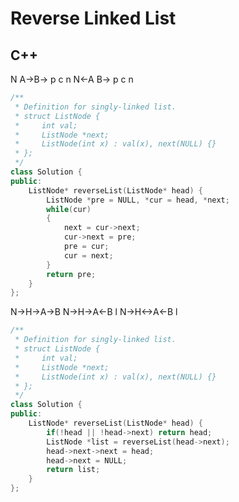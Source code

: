Reverse Linked List
==========

## C++

N  A->B->
p  c  n
N<-A  B->
   p  c  n
```cpp
/**
 * Definition for singly-linked list.
 * struct ListNode {
 *     int val;
 *     ListNode *next;
 *     ListNode(int x) : val(x), next(NULL) {}
 * };
 */
class Solution {
public:
    ListNode* reverseList(ListNode* head) {
        ListNode *pre = NULL, *cur = head, *next;
        while(cur)
        {
            next = cur->next;
            cur->next = pre;
            pre = cur;
            cur = next;
        }
        return pre;
    }
};
```
N->H->A->B
N->H->A<-B
         l
N->H<->A<-B
         l
```cpp
/**
 * Definition for singly-linked list.
 * struct ListNode {
 *     int val;
 *     ListNode *next;
 *     ListNode(int x) : val(x), next(NULL) {}
 * };
 */
class Solution {
public:
    ListNode* reverseList(ListNode* head) {
        if(!head || !head->next) return head;
        ListNode *list = reverseList(head->next);
        head->next->next = head;
        head->next = NULL;
        return list;
    }
};
```